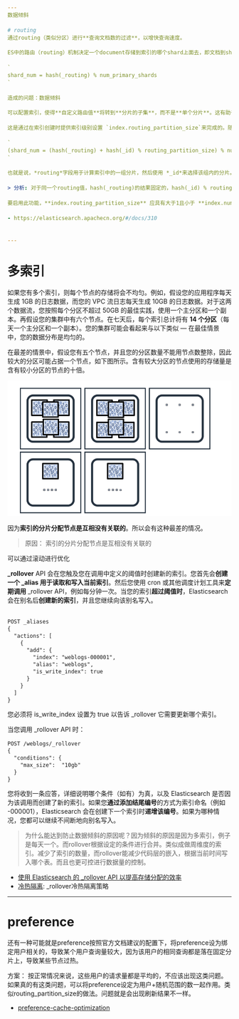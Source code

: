```yaml
---
数据倾斜

# routing
通过routing（类似分区）进行**查询文档数的过滤**，以增快查询速度。

ES中的路由（routing）机制决定一个document存储到索引的哪个shard上面去，即文档到shard的路由。计算公式为：

`
shard_num = hash(_routing) % num_primary_shards
`

造成的问题：数据倾斜

可以配置索引，使得**自定义路由值**将转到**分片的子集**，而不是**单个分片**。这有助于减轻最终产生不平衡群集的风险，同时还可以**减少搜索的影响**。routing相同的文档映射到集群分片的一个子集上，这样一方面可以减少查询的分片数，另一方面又可以在一定程度上防止数据倾斜。

这是通过在索引创建时提供索引级别设置 `index.routing_partition_size`来完成的。随着配置**分区大小的增加**，数据的分布**越均匀**，必须以每个请求搜索更多的分片为代价。

`
(shard_num = (hash(_routing) + hash(_id) % routing_partition_size) % num_primary_shards
`

也就是说，*routing*字段用于计算索引中的一组分片，然后使用 *_id*来选择该组内的分片。

> 分析: 对于同一个routing值，hash(_routing)的结果固定的，hash(_id) % routing_partition_size的结果有 routing_partition_size 个可能的值，两个组合在一起，对于同一个routing值的多个doc，也就能计算出 routing_partition_size 可能的shard了，即一个shard集合。

要启用此功能，**index.routing_partition_size** 应具有大于1且小于 **index.number_of_shards**的值。

- https://elasticsearch.apachecn.org/#/docs/310


---
```

# 多索引

如果您有多个索引，则每个节点的存储将会不均匀。例如，假设您的应用程序每天生成 1GB 的日志数据，而您的 VPC 流日志每天生成 10GB 的日志数据。对于这两个数据流，您按照每个分区不超过 50GB 的最佳实践，使用一个主分区和一个副本。再假设您的集群中有六个节点。在七天后，每个索引总计将有 **14 个分区**（每天一个主分区和一个副本）。您的集群可能会看起来与以下类似 — 在最佳情景中，您的数据分布是均匀的。

在最差的情景中，假设您有五个节点，并且您的分区数量不能用节点数整除，因此较大的分区可能占据一个节点，如下图所示。含有较大分区的节点使用的存储量是含有较小分区的节点的十倍。


![](.数据倾斜_images/b711cff8.png)


因为**索引的分片分配节点是互相没有关联的**。所以会有这种最差的情况。

> 原因： 索引的分片分配节点是互相没有关联的

可以通过滚动进行优化

**_rollover** API 会在您触及您在调用中定义的阈值时创建新的索引。您首先会**创建一个 _alias 用于读取和写入当前索引**。然后您使用 cron 或其他调度计划工具来**定期调用** _rollover API，例如每分钟一次。当您的索引**超过阈值时**，Elasticsearch 会在别名后**创建新的索引**，并且您继续向该别名写入。


```shell script

POST _aliases
{
  "actions": [
    {
      "add": {
        "index": "weblogs-000001",
        "alias": "weblogs",
        "is_write_index": true
      }
    }
  ]
}

```

您必须将 is_write_index 设置为 true 以告诉 _rollover 它需要更新哪个索引。

当您调用 _rollover API 时：

```shell script
POST /weblogs/_rollover
{
  "conditions": {
    "max_size":  "10gb"
  }
}
```

您将收到一条应答，详细说明哪个条件（如有）为真，以及 Elasticsearch 是否因为该调用而创建了新的索引。如果您**通过添加结尾编号**的方式为索引命名（例如 -000001），Elasticsearch 会在创建下一个索引时**递增该编号**。如果为哪种情况，您都可以继续不间断地向别名写入。

> 为什么能达到防止数据倾斜的原因呢？因为倾斜的原因是因为多索引，例子是每天一个。而rollover根据设定的条件进行合并。类似成做周维度的索引。减少了索引的数量，而rollover能减少代码层的嵌入，根据当前时间写入哪个表。而且也更可控进行数据量的控制。

- [使用 Elasticsearch 的 _rollover API 以提高存储分配的效率](https://aws.amazon.com/cn/blogs/china/open-distro-for-elasticsearch-rollover-storage-best-practice/)
- [冷热隔离](优化冷热隔离.md): _rollover冷热隔离策略

---
# preference

还有一种可能就是preference按照官方文档建议的配置下，将preference设为绑定用户相关的，导致某个用户查询量较大，因为该用户的相同查询都是落在固定分片上，导致某些节点过热。

方案： 按正常情况来说，这些用户的请求量都是平均的，不应该出现这类问题。如果真的有这类问题，可以将preference设定为用户+随机范围的数一起作用。类似routing_partition_size的做法。问题就是会出现刷新结果不一样。

- [preference-cache-optimization](https://www.elastic.co/guide/en/elasticsearch/reference/master/tune-for-search-speed.html#preference-cache-optimization)
